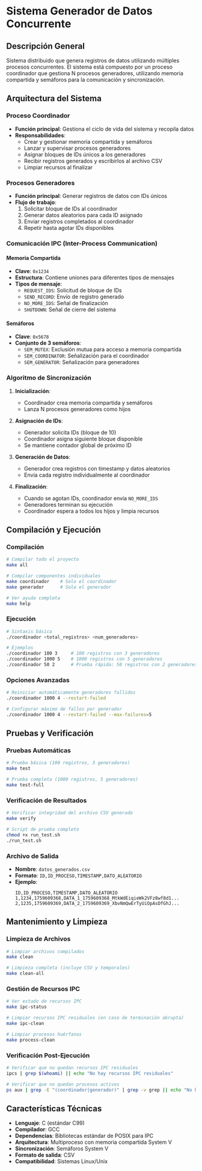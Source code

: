 # Sistema Generador de Datos Concurrente

## Descripción General

Sistema distribuido que genera registros de datos utilizando múltiples procesos concurrentes. El sistema está compuesto por un proceso coordinador que gestiona N procesos generadores, utilizando memoria compartida y semáforos para la comunicación y sincronización.

## Arquitectura del Sistema

### Proceso Coordinador
- **Función principal**: Gestiona el ciclo de vida del sistema y recopila datos
- **Responsabilidades**:
  - Crear y gestionar memoria compartida y semáforos
  - Lanzar y supervisar procesos generadores
  - Asignar bloques de IDs únicos a los generadores
  - Recibir registros generados y escribirlos al archivo CSV
  - Limpiar recursos al finalizar

### Procesos Generadores
- **Función principal**: Generar registros de datos con IDs únicos
- **Flujo de trabajo**:
  1. Solicitar bloque de IDs al coordinador
  2. Generar datos aleatorios para cada ID asignado
  3. Enviar registros completados al coordinador
  4. Repetir hasta agotar IDs disponibles

### Comunicación IPC (Inter-Process Communication)

#### Memoria Compartida
- **Clave**: `0x1234`
- **Estructura**: Contiene uniones para diferentes tipos de mensajes
- **Tipos de mensaje**:
  - `REQUEST_IDS`: Solicitud de bloque de IDs
  - `SEND_RECORD`: Envío de registro generado
  - `NO_MORE_IDS`: Señal de finalización
  - `SHUTDOWN`: Señal de cierre del sistema

#### Semáforos
- **Clave**: `0x5678`
- **Conjunto de 3 semáforos**:
  - `SEM_MUTEX`: Exclusión mutua para acceso a memoria compartida
  - `SEM_COORDINATOR`: Señalización para el coordinador
  - `SEM_GENERATOR`: Señalización para generadores

### Algoritmo de Sincronización

1. **Inicialización**:
   - Coordinador crea memoria compartida y semáforos
   - Lanza N procesos generadores como hijos

2. **Asignación de IDs**:
   - Generador solicita IDs (bloque de 10)
   - Coordinador asigna siguiente bloque disponible
   - Se mantiene contador global de próximo ID

3. **Generación de Datos**:
   - Generador crea registros con timestamp y datos aleatorios
   - Envía cada registro individualmente al coordinador

4. **Finalización**:
   - Cuando se agotan IDs, coordinador envía `NO_MORE_IDS`
   - Generadores terminan su ejecución
   - Coordinador espera a todos los hijos y limpia recursos

## Compilación y Ejecución

### Compilación
```bash
# Compilar todo el proyecto
make all

# Compilar componentes individuales
make coordinador    # Solo el coordinador
make generador      # Solo el generador

# Ver ayuda completa
make help
```

### Ejecución
```bash
# Sintaxis básica
./coordinador <total_registros> <num_generadores>

# Ejemplos
./coordinador 100 3     # 100 registros con 3 generadores
./coordinador 1000 5    # 1000 registros con 5 generadores
./coordinador 50 2      # Prueba rápida: 50 registros con 2 generadores
```

### Opciones Avanzadas
```bash
# Reiniciar automáticamente generadores fallidos
./coordinador 1000 4 --restart-failed

# Configurar máximo de fallos por generador
./coordinador 1000 4 --restart-failed --max-failures=5
```

## Pruebas y Verificación

### Pruebas Automáticas
```bash
# Prueba básica (100 registros, 3 generadores)
make test

# Prueba completa (1000 registros, 5 generadores)
make test-full
```

### Verificación de Resultados
```bash
# Verificar integridad del archivo CSV generado
make verify

# Script de prueba completo
chmod +x run_test.sh
./run_test.sh
```

### Archivo de Salida
- **Nombre**: `datos_generados.csv`
- **Formato**: `ID,ID_PROCESO,TIMESTAMP,DATO_ALEATORIO`
- **Ejemplo**:
  ```csv
  ID,ID_PROCESO,TIMESTAMP,DATO_ALEATORIO
  1,1234,1759609368,DATA_1_1759609368_MtkWdEiqieWk2VFz8wf8d1...
  2,1235,1759609369,DATA_2_1759609369_XbvNmQwErTyUiOpAsDfGhJ...
  ```

## Mantenimiento y Limpieza

### Limpieza de Archivos
```bash
# Limpiar archivos compilados
make clean

# Limpieza completa (incluye CSV y temporales)
make clean-all
```

### Gestión de Recursos IPC
```bash
# Ver estado de recursos IPC
make ipc-status

# Limpiar recursos IPC residuales (en caso de terminación abrupta)
make ipc-clean

# Limpiar procesos huérfanos
make process-clean
```

### Verificación Post-Ejecución
```bash
# Verificar que no quedan recursos IPC residuales
ipcs | grep $(whoami) || echo "No hay recursos IPC residuales"

# Verificar que no quedan procesos activos
ps aux | grep -E "(coordinador|generador)" | grep -v grep || echo "No hay procesos activos"
```

## Características Técnicas

- **Lenguaje**: C (estándar C99)
- **Compilador**: GCC
- **Dependencias**: Bibliotecas estándar de POSIX para IPC
- **Arquitectura**: Multiproceso con memoria compartida System V
- **Sincronización**: Semáforos System V
- **Formato de salida**: CSV
- **Compatibilidad**: Sistemas Linux/Unix
